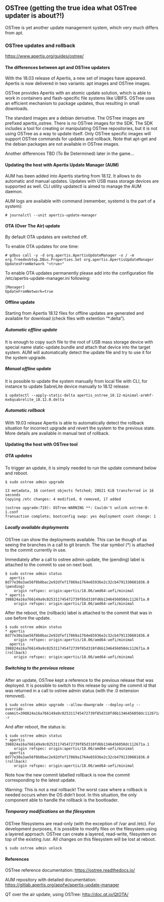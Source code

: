## OSTree (getting the true idea what OSTree updater is about?!)

OSTree is yet another update management system, which very much differs from apt.

### OSTree updates and rollback
https://www.apertis.org/guides/ostree/

#### The differences between apt and OSTree updaters

With the 18.03 release of Apertis, a new set of images have appeared. Apertis is
now delivered in two variants: apt images and OSTree images.

OSTree provides Apertis with an atomic update solution, which is able to work in
containers and flash-specific file systems like UBIFS. OSTree uses an efficient
mechanism to package updates, thus resulting in small downloads.

The standard images are a debian derivative. The OSTree images are prefixed
apertis_ostree. There is no OSTree images for the SDK. The SDK includes a tool
for creating or manipulating OSTree repositories, but it is not using OSTree as
a way to update itself. Only OSTree specific images will support OSTree commands
for updates and rollback. Note that apt-get and the debian packages are not
available in OSTree images.

Another differences TBD (To Be Determined) later in the game...

#### Updating the host with Apertis Update Manager (AUM)

AUM has been added into Apertis starting from 18.12. It allows to do automatic
and manual updates. Updates with USB mass storage devices are supported as well.
CLI utility updatectl is aimed to manage the AUM daemon.

AUM logs are available with command (remember, systemd is the part of a system):

	# journalctl --unit apertis-update-manager

#### OTA (Over The Air) update

By default OTA updates are switched off.

To enable OTA updates for one time:

	# gdbus call -y -d org.apertis.ApertisUpdateManager -o / -m org.freedesktop.DBus.Properties.Set org.apertis.ApertisUpdateManager UpdatesFromNetwork "<true>"

To enable OTA updates permanently please add into the configuration file
/etc/apertis-update-manager.ini following:

	[Manager]
	UpdateFromNetwork=true

#### Offline update

Starting from Apertis 18.12 files for offline updates are generated and available
for download (check files with extention “*.delta”).

##### Automatic offline update

It is enough to copy such file to the root of USB mass storage device with special
name static-update.bundle and attach that device into the target system. AUM will
automatically detect the update file and try to use it for the system upgrade.

##### Manual offline update

It is possible to update the system manually from local file with CLI, for instance
to update SabreLite device manually to 18.12 release:

	$ updatectl --apply-static-delta apertis_ostree_18.12-minimal-armhf-mx6qsabrelite_18.12.0.delta

##### Automatic rollback

With 19.03 release Apertis is able to automatically detect the rollback situation
for incorrect upgrade and revert the system to the previous state. More details
are available in manual test of rollback.

#### Updating the host with OSTree tool

##### OTA updates

To trigger an update, it is simply needed to run the update command below and reboot.

	$ sudo ostree admin upgrade

	13 metadata, 16 content objects fetched; 28621 KiB transferred in 16 seconds
	Copying /etc changes: 4 modified, 0 removed, 17 added

	(ostree upgrade:719): OSTree-WARNING **: Couldn't unlink ostree-0-1.conf
	Transaction complete; bootconfig swap: yes deployment count change: 1

##### Locally available deployments

OSTree can show the deployments available. This can be though of as seeing the
branches in a call to git branch. The star symbol (\*) is attached to the commit
currently in use.

Immediately after a call to ostree admin update, the (pending) label is attached
to the commit to use on next boot.

	$ sudo ostree admin status
	  apertis 8d77e30a3ae56f0b0bac2e92dfef17869a1764e65936e2c32cb4791330601836.0 (pending)
	    origin refspec: origin:apertis/18.06/amd64-uefi/minimal
	* apertis 398824a16a766149a9c025311745472739f85d310fd6b1346456050dc112671a.0
	    origin refspec: origin:apertis/18.06/amd64-uefi/minimal

After the reboot, the (rollback) label is attached to the commit that was in use
before the update.

	$ sudo ostree admin status
	* apertis 8d77e30a3ae56f0b0bac2e92dfef17869a1764e65936e2c32cb4791330601836.0
	    origin refspec: origin:apertis/18.06/amd64-uefi/minimal
	  apertis 398824a16a766149a9c025311745472739f85d310fd6b1346456050dc112671a.0 (rollback)
	    origin refspec: origin:apertis/18.06/amd64-uefi/minimal

##### Switching to the previous release

After an update, OSTree kept a reference to the previous release that was deployed.
It is possible to switch to this release by using the commit id that was returned in
a call to ostree admin status (with the .0 extension removed).

	$ sudo ostree admin upgrade --allow-downgrade --deploy-only --override-commit=398824a16a766149a9c025311745472739f85d310fd6b1346456050dc112671a -r

And after reboot, the status is:

	$ sudo ostree admin status
	* apertis 398824a16a766149a9c025311745472739f85d310fd6b1346456050dc112671a.1
	    origin refspec: origin:apertis/18.06/amd64-uefi/minimal
	  apertis 8d77e30a3ae56f0b0bac2e92dfef17869a1764e65936e2c32cb4791330601836.0 (rollback)
	    origin refspec: origin:apertis/18.06/amd64-uefi/minimal

Note how the new commit labelled rollback is now the commit corresponding to the
latest update.

Warning: This is not a real rollback! The worst case where a rollback is needed occurs
when the OS didn’t boot. In this situation, the only component able to handle the
rollback is the bootloader.

##### Temporary modifications on the filesystem

OSTree filesystems are read-only (with the exception of /var and /etc). For development
purposes, it is possible to modify files on the filesystem using a layered approach.
OSTree can create a layered, read-write, filesystem on top of the existing /usr. All
changes on this filesystem will be lost at reboot.

	$ sudo ostree admin unlock

#### References

OSTree reference documentation: https://ostree.readthedocs.io/

AUM repository with detailed documentation: https://gitlab.apertis.org/appfw/apertis-update-manager

QT over the air update, using OSTree: http://doc.qt.io/QtOTA/
